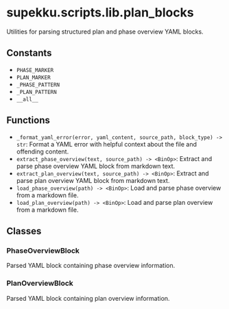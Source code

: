 # supekku.scripts.lib.plan_blocks

Utilities for parsing structured plan and phase overview YAML blocks.

## Constants

- `PHASE_MARKER`
- `PLAN_MARKER`
- `_PHASE_PATTERN`
- `_PLAN_PATTERN`
- `__all__`

## Functions

- `_format_yaml_error(error, yaml_content, source_path, block_type) -> str`: Format a YAML error with helpful context about the file and offending content.
- `extract_phase_overview(text, source_path) -> <BinOp>`: Extract and parse phase overview YAML block from markdown text.
- `extract_plan_overview(text, source_path) -> <BinOp>`: Extract and parse plan overview YAML block from markdown text.
- `load_phase_overview(path) -> <BinOp>`: Load and parse phase overview from a markdown file.
- `load_plan_overview(path) -> <BinOp>`: Load and parse plan overview from a markdown file.

## Classes

### PhaseOverviewBlock

Parsed YAML block containing phase overview information.

### PlanOverviewBlock

Parsed YAML block containing plan overview information.

